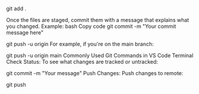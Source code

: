 
git add .

Once the files are staged, commit them with a message that explains what you changed. Example:
bash
Copy code
git commit -m "Your commit message here"

git push -u origin <branch-name>
For example, if you're on the main branch:

git push -u origin main
Commonly Used Git Commands in VS Code Terminal
Check Status: To see what changes are tracked or untracked:

git commit -m "Your message"
Push Changes: Push changes to remote:

git push